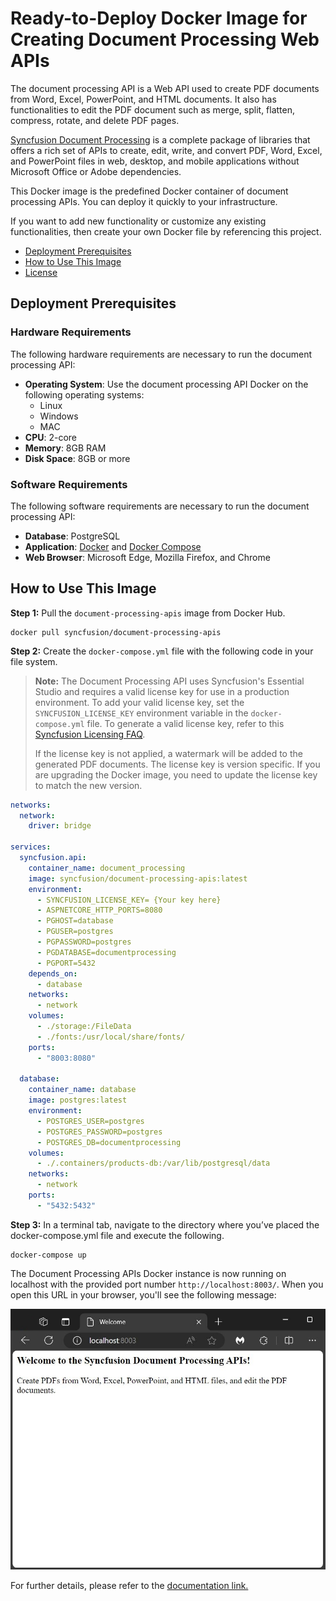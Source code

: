 # Ready-to-Deploy Docker Image for Creating Document Processing Web APIs

The document processing API is a Web API used to create PDF documents from Word, Excel, PowerPoint, and HTML documents. It also has functionalities to edit the PDF document such as merge, split, flatten, compress, rotate, and delete PDF pages.

[Syncfusion Document Processing](https://www.syncfusion.com/document-processing-libraries?utm_source=docker&utm_medium=listing&utm_campaign=document-processing-libraries-docker) is a complete package of libraries that offers a rich set of APIs to create, edit, write, and convert PDF, Word, Excel, and PowerPoint files in web, desktop, and mobile applications without Microsoft Office or Adobe dependencies. 

This Docker image is the predefined Docker container of document processing APIs. You can deploy it quickly to your infrastructure.

If you want to add new functionality or customize any existing functionalities, then create your own Docker file by referencing this project.

- [Deployment Prerequisites](#deployment-prerequisites)
- [How to Use This Image](#how-to-use-this-image)
- [License](LICENSE)

## Deployment Prerequisites

### Hardware Requirements

The following hardware requirements are necessary to run the document processing API:

- **Operating System**: Use the document processing API Docker on the following operating systems:
  - Linux
  - Windows
  - MAC
- **CPU**: 2-core
- **Memory**: 8GB RAM
- **Disk Space**: 8GB or more

### Software Requirements

The following software requirements are necessary to run the document processing API:

- **Database**: PostgreSQL
- **Application**: [Docker](https://docs.docker.com/engine/) and [Docker Compose](https://docs.docker.com/compose/)
- **Web Browser**: Microsoft Edge, Mozilla Firefox, and Chrome

## How to Use This Image

**Step 1:** Pull the `document-processing-apis` image from Docker Hub.

```console
docker pull syncfusion/document-processing-apis
```

**Step 2:** Create the `docker-compose.yml` file with the following code in your file system.

> **Note:** The Document Processing API uses Syncfusion's Essential Studio and requires a valid license key for use in a production environment. To add your valid license key, set the `SYNCFUSION_LICENSE_KEY` environment variable in the `docker-compose.yml` file. To generate a valid license key, refer to this [Syncfusion Licensing FAQ](https://help.syncfusion.com/common/essential-studio/licensing/licensing-faq/where-can-i-get-a-license-key?utm_source=docker&utm_medium=listing&utm_campaign=document-processing-web-apis-docker). 
>
> If the license key is not applied, a watermark will be added to the generated PDF documents. The license key is version specific. If you are upgrading the Docker image, you need to update the license key to match the new version.

```yaml
networks:
  network:
    driver: bridge

services:
  syncfusion.api:
    container_name: document_processing
    image: syncfusion/document-processing-apis:latest 
    environment:
      - SYNCFUSION_LICENSE_KEY= {Your key here}     
      - ASPNETCORE_HTTP_PORTS=8080
      - PGHOST=database
      - PGUSER=postgres
      - PGPASSWORD=postgres
      - PGDATABASE=documentprocessing
      - PGPORT=5432
    depends_on:
      - database
    networks:
      - network
    volumes: 
      - ./storage:/FileData
      - ./fonts:/usr/local/share/fonts/
    ports:
      - "8003:8080"

  database:
    container_name: database
    image: postgres:latest
    environment:
      - POSTGRES_USER=postgres
      - POSTGRES_PASSWORD=postgres
      - POSTGRES_DB=documentprocessing
    volumes:
      - ./.containers/products-db:/var/lib/postgresql/data
    networks:
      - network
    ports:
      - "5432:5432"
```

**Step 3:** In a terminal tab, navigate to the directory where you’ve placed the docker-compose.yml file and execute the following.

```console
docker-compose up
```


The Document Processing APIs Docker instance is now running on localhost with the provided port number `http://localhost:8003/`. When you open this URL in your browser, you'll see the following message:

![output](output.jpg)

For further details, please refer to the [documentation link.](https://help.syncfusion.com/document-processing/web-apis/overview?utm_source=docker&utm_medium=listing&utm_campaign=document-processing-web-apis-docker)

